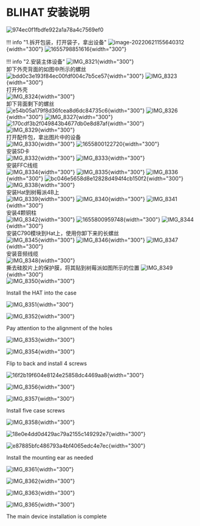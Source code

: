 # BLIHAT 安装说明

![974ec0f1fbdfe922a1a78a4c7569ef0](assets/images/BLIKVM-HAT/hat-install/974ec0f1fbdfe922a1a78a4c7569ef0.jpg)

!!! info "1.拆开包装，打开袋子，拿出设备"
    ![image-20220621155640312](assets/images/BLIKVM-HAT/hat-install/image-20220621155640312.png){width="300"}
    ![1655798851616](assets/images/BLIKVM-HAT/hat-install/1655798851616.png){width="300"}  

!!! info "2.安装主体设备"
    ![IMG_8321](assets/images/BLIKVM-HAT/hat-install/IMG_8321.JPG){width="300"}  
    卸下外壳背面的如图中所示的螺丝  
    ![bdd0c3e193f84ec00fdf004c7b5ce57](assets/images/BLIKVM-HAT/hat-install/bdd0c3e193f84ec00fdf004c7b5ce57.png){width="300"}
    ![IMG_8323](assets/images/BLIKVM-HAT/hat-install/IMG_8323.JPG){width="300"}  
    打开外壳  
    ![IMG_8324](assets/images/BLIKVM-HAT/hat-install/IMG_8324.JPG){width="300"}  
    卸下背面剩下的螺丝  
    ![e54b05a179f8d36fcea8d6dc84735c6](assets/images/BLIKVM-HAT/hat-install/e54b05a179f8d36fcea8d6dc84735c6.png){width="300"}
    ![IMG_8326](assets/images/BLIKVM-HAT/hat-install/IMG_8326.JPG){width="300"} 
    ![IMG_8327](assets/images/BLIKVM-HAT/hat-install/IMG_8327.JPG){width="300"}
    ![170cdf3b2f049843b4677db0e8d87af](assets/images/BLIKVM-HAT/hat-install/170cdf3b2f049843b4677db0e8d87af.png){width="300"}  
    ![IMG_8329](assets/images/BLIKVM-HAT/hat-install/IMG_8329.JPG){width="300"}  
    打开配件包，拿出图片中的设备  
    ![IMG_8330](assets/images/BLIKVM-HAT/hat-install/IMG_8330.JPG){width="300"}
    ![1655800122720](assets/images/BLIKVM-HAT/hat-install/1655800122720.png){width="300"}  
    安装SD卡  
    ![IMG_8332](assets/images/BLIKVM-HAT/hat-install/IMG_8332.JPG){width="300"}
    ![IMG_8333](assets/images/BLIKVM-HAT/hat-install/IMG_8333.JPG){width="300"}  
    安装FFC线缆  
    ![IMG_8334](assets/images/BLIKVM-HAT/hat-install/IMG_8334.JPG){width="300"}
    ![IMG_8335](assets/images/BLIKVM-HAT/hat-install/IMG_8335.JPG){width="300"}
    ![IMG_8336](assets/images/BLIKVM-HAT/hat-install/IMG_8336.JPG){width="300"}
    ![bc046e5658d8e12828d494f4cb150f2](assets/images/BLIKVM-HAT/hat-install/bc046e5658d8e12828d494f4cb150f2.png){width="300"} 
    ![IMG_8338](assets/images/BLIKVM-HAT/hat-install/IMG_8338.JPG){width="300"}  
    安装Hat到树莓派4B上  
    ![IMG_8339](assets/images/BLIKVM-HAT/hat-install/IMG_8339.JPG){width="300"}
    ![IMG_8340](assets/images/BLIKVM-HAT/hat-install/IMG_8340.JPG){width="300"}
    ![IMG_8341](assets/images/BLIKVM-HAT/hat-install/IMG_8341-165580085168229.JPG){width="300"}  
    安装4颗铜柱  
    ![IMG_8342](assets/images/BLIKVM-HAT/hat-install/IMG_8342.JPG){width="300"}
    ![1655800959748](assets/images/BLIKVM-HAT/hat-install/1655800959748.png){width="300"}
    ![IMG_8344](assets/images/BLIKVM-HAT/hat-install/IMG_8344.JPG){width="300"}  
    安装C790模块到Hat上，使用你卸下来的长螺丝  
    ![IMG_8345](assets/images/BLIKVM-HAT/hat-install/IMG_8345.JPG){width="300"}
    ![IMG_8346](assets/images/BLIKVM-HAT/hat-install/IMG_8346.JPG){width="300"}
    ![IMG_8347](assets/images/BLIKVM-HAT/hat-install/IMG_8347.JPG){width="300"}  
    安装音频线缆  
    ![IMG_8348](assets/images/BLIKVM-HAT/hat-install/IMG_8348.JPG){width="300"}  
    撕去硅胶片上的保护膜，将其贴到树莓派如图所示的位置 
    ![IMG_8349](assets/images/BLIKVM-HAT/hat-install/IMG_8349.JPG){width="300"}  
    ![IMG_8350](assets/images/BLIKVM-HAT/hat-install/IMG_8350.JPG){width="300"}  

Install the HAT into the case

![IMG_8351](assets/images/BLIKVM-HAT/hat-install/IMG_8351.JPG){width="300"}  

![IMG_8352](assets/images/BLIKVM-HAT/hat-install/IMG_8352.JPG){width="300"}  

Pay attention to the alignment of the holes

![IMG_8353](assets/images/BLIKVM-HAT/hat-install/IMG_8353.JPG){width="300"}  

![IMG_8354](assets/images/BLIKVM-HAT/hat-install/IMG_8354.JPG){width="300"}  

Flip to back and install 4 screws

![16f2b19f604e8124e25858dc4469aa8](assets/images/BLIKVM-HAT/hat-install/16f2b19f604e8124e25858dc4469aa8.png){width="300"}  

![IMG_8356](assets/images/BLIKVM-HAT/hat-install/IMG_8356.JPG){width="300"}  

![IMG_8357](assets/images/BLIKVM-HAT/hat-install/IMG_8357.JPG){width="300"}  

Install five case screws

![IMG_8358](assets/images/BLIKVM-HAT/hat-install/IMG_8358.JPG){width="300"}  

![18e0e4dd0d429ac79a2155c149292e7](assets/images/BLIKVM-HAT/hat-install/18e0e4dd0d429ac79a2155c149292e7.png){width="300"}  

![e87885bfc486793a4bf4065edc4e7ec](assets/images/BLIKVM-HAT/hat-install/e87885bfc486793a4bf4065edc4e7ec.png){width="300"}  

Install the mounting ear as needed

![IMG_8361](assets/images/BLIKVM-HAT/hat-install/IMG_8361.JPG){width="300"}  

![IMG_8362](assets/images/BLIKVM-HAT/hat-install/IMG_8362.JPG){width="300"}  

![IMG_8363](assets/images/BLIKVM-HAT/hat-install/IMG_8363.JPG){width="300"}  

![IMG_8365](assets/images/BLIKVM-HAT/hat-install/IMG_8365.JPG){width="300"}  

The main device installation is complete



